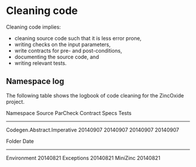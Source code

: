Cleaning code
=============

Cleaning code implies:

 - cleaning source code such that it is less error prone,
 - writing checks on the input parameters,
 - write contracts for pre- and post-conditions,
 - documenting the source code, and
 - writing relevant tests.

Namespace log
-------------

The following table shows the logbook of code cleaning for the ZincOxide project.

Namespace                                                                   Source   ParCheck Contract Specs    Tests
--------------------------------------------------------------------------- -------- -------- -------- -------- --------
Codegen.Abstract.Imperative                                                 20140907 20140907 20140907 20140907 

Folder           Date
---------------- --------
Environment      20140821
Exceptions       20140821
MiniZinc         20140821